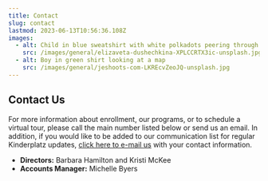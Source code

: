 ```yaml
---
title: Contact
slug: contact
lastmod: 2023-06-13T10:56:36.108Z
images:
  - alt: Child in blue sweatshirt with white polkadots peering through a large magnifying glass
    src: /images/general/elizaveta-dushechkina-XPLCCRTX3ic-unsplash.jpg
  - alt: Boy in green shirt looking at a map
    src: /images/general/jeshoots-com-LKREcvZeoJQ-unsplash.jpg
---
```

## Contact Us

For more information about enrollment, our programs, or to schedule a virtual tour, please call the main number listed below or send us an email. In addition, if you would like to be added to our communication list for regular Kinderplatz updates, [click here to e-mail us](mailto:Office.team@kinderplatzkids.com?subject=Kinderplatz%20Move%20Updates%20Request) with your contact information.

* **Directors:** Barbara Hamilton and Kristi McKee
* **Accounts Manager:** Michelle Byers